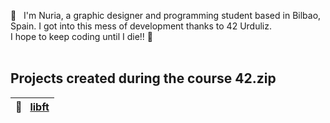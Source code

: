👋 &nbsp; I'm Nuria, a graphic designer and programming student based in Bilbao, Spain. I got into this mess of development thanks to 42 Urduliz.<br>
I hope to keep coding until I die!! 💪 <br><br>

## Projects created during the course 42.zip

| 📖  &nbsp; [libft](https://github.com/nuriaurreta/libft)|
|:--|
